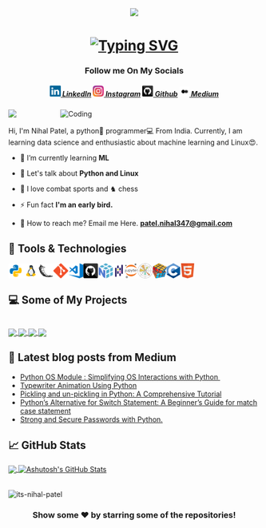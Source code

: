 <div id='emoji.img' align='center'>
<img width="60" src="https://emojis.slackmojis.com/emojis/images/1531849430/4246/blob-sunglasses.gif?1531849430">

<h1 align="center">
  <a href="https://git.io/typing-svg"><img src="https://readme-typing-svg.demolab.com?font=Fixedsys&duration=4000&pause=700&color=20F700&center=true&width=435&lines=Hello%2C+Fellow+%3Ccoder%2F%3E!;+I'm+Nihal%2C+Welcome+To+My+Profile.;Thank+You+For+Visiting!" alt="Typing SVG" /></a>
</h1> </div>

<h3 align="center">Follow me On My Socials</h3>

<h5 align="center">
  <a href="https://www.linkedin.com/in/niihal-patel/" title="LinkedIn Profile"><img width="22" src="images/linkedin.svg"> LinkedIn</a>
  <a href="https://www.instagram.com/_its.nihal/" title="Instagram Profile"><img width="22" src="images/instagram.svg"> Instagram</a>
  <a href="https://www.github.com/its-nihal-patel/" title="Github Profile"><img width="22" src="images/github.svg"> Github</a>
  <a href="https://medium.com/@techytales" title="Medium Profile"><img width="20" src="images/medium.svg"> Medium</a>
</h5>

<img align="right" alt="Coding" width="400" src="https://media.giphy.com/media/zhYSVCirREeIZtONCI/giphy.gif">

![](https://komarev.com/ghpvc/?username=its-nihal-patel)


Hi, I'm Nihal Patel, a python🐍 programmer‍💻 From India. Currently, I am learning data science and enthusiastic about machine learning and Linux😍.

- 📘 I’m currently learning **ML**

- 💬 Let's talk about **Python and Linux**

- 🥊 I love combat sports and ♞ chess

- ⚡ Fun fact **I'm an early bird.**

- 📮 How to reach me? Email me Here. **patel.nihal347@gmail.com**


## 🔧 Tools & Technologies
<div style="display: flex; flex-wrap: wrap;">
    <img title="Python" height="30" src="images/python.svg">
    <img title="Linux" height="30" src="images/linux.svg">
    <img title="Flask" height="30" src="images/flask.svg">
    <img title="Git" height="30" src="images/git-original.svg">
    <img title="Visual Studio Code" height="30" src="images/vscode.svg">
    <img title="GitHub" height="30" src="images/github.svg">
    <img title="NumPy" height="30" src="images/numpy.svg">
    <img title="Jupyter Notebook" height="30" src="images/Pandas.svg">
    <img title="Matplotlib" height="30" src="images/jupyter.svg">
    <img title="Pandas" height="30" src="images/matplotlib.svg">
    <img title="Problem Solving" height="30" src="images/problemSolving.png">
    <img title="C" height="30" src="images/c.svg">
    <img title="HTML5" height="30" src="images/html.svg">
</div>

## 💻 Some of My Projects
<br/>
<div>
  <a align="left" href="https://github.com/its-nihal-patel/FIFA-DataAnalysis">
  <img align="center" src="https://github-readme-stats.vercel.app/api/pin/?username=its-nihal-patel&repo=FIFA-DataAnalysis&title_color=ffffff&text_color=c9cacc&icon_color=2bbc8a&bg_color=1d1f21" />
</a> 

<a align="left" href="https://github.com/its-nihal-patel/FileHive">
  <img align="center" src="https://github-readme-stats.vercel.app/api/pin/?username=its-nihal-patel&repo=FileHive&title_color=ffffff&text_color=c9cacc&icon_color=2bbc8a&bg_color=1d1f21" />
</a> 

<a align="right" href="https://github.com/its-nihal-patel/URL-Shortner">
  <img align="center" src="https://github-readme-stats.vercel.app/api/pin/?username=its-nihal-patel&repo=URL-Shortner&title_color=ffffff&text_color=c9cacc&icon_color=2bbc8a&bg_color=1d1f21" />
</a> 

<a align="right" href="https://github.com/its-nihal-patel/Qr_Code-Generator">
  <img align="center" src="https://github-readme-stats.vercel.app/api/pin/?username=its-nihal-patel&repo=Qr_Code-Generator&title_color=ffffff&text_color=c9cacc&icon_color=2bbc8a&bg_color=1d1f21" />
</a>
</div>

## 📝 Latest blog posts from Medium
<!-- BLOG-POST-LIST:START -->
- [Python OS Module : Simplifying OS Interactions with Python ️](https://python.plainenglish.io/python-os-module-simplifying-os-interactions-with-python-%EF%B8%8F-dbb182bc5bf8?source=rss-2573d876836f------2)
- [Typewriter Animation Using Python](https://techytales.medium.com/typewriter-animation-using-python-7f4275e812bf?source=rss-2573d876836f------2)
- [Pickling and un-pickling in Python: A Comprehensive Tutorial](https://python.plainenglish.io/pickling-and-un-pickling-in-python-a-comprehensive-tutorial-2047ad7273a0?source=rss-2573d876836f------2)
- [Python’s Alternative for Switch Statement: A Beginner’s Guide for match case statement](https://techytales.medium.com/pythons-switch-statement-a-beginner-s-guide-4aaffef29cb5?source=rss-2573d876836f------2)
- [Strong and Secure Passwords with Python.](https://techytales.medium.com/strong-and-secure-passwords-with-python-bfcbbfd8cc8c?source=rss-2573d876836f------2)
<!-- BLOG-POST-LIST:END -->

## 📈 GitHub Stats
<a href="https://github.com/its-nihal-patel/its-nihal-patel">
  <img align="center" src="https://github-readme-stats.vercel.app/api/top-langs/?username=its-nihal-patel&hide=java,html&title_color=ffffff&text_color=c9cacc&icon_color=2bbc8a&bg_color=1d1f21" />
</a>
<a href="https://github.com/its-nihal-patel/its-nihal-patel">
  <img align="center" src="https://github-readme-stats.vercel.app/api?username=its-nihal-patel&show_icons=true&line_height=27&count_private=true&title_color=ffffff&text_color=c9cacc&icon_color=2bbc8a&bg_color=1d1f21" alt="Ashutosh's GitHub Stats" />
</a>
<br/><br/>

<p><img align="center" src="https://github-readme-streak-stats.herokuapp.com/?user=its-nihal-patel&" alt="its-nihal-patel" /></p>

<div align="center">
  <h3> Show some ❤️ by starring some of the repositories! </h3>
</div>
